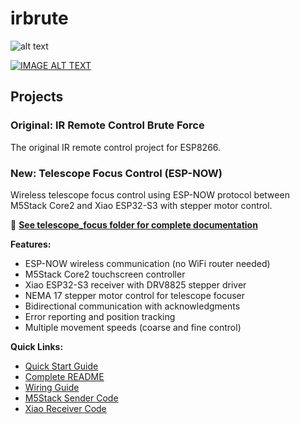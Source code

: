 # irbrute

![alt text](https://github.com/kdpkdp/irbrute/blob/main/circuit.png?raw=true)

[![IMAGE ALT TEXT](http://img.youtube.com/vi/a9-3Va7cq7k/0.jpg)](https://www.youtube.com/watch?v=a9-3Va7cq7k "Demo")

## Projects

### Original: IR Remote Control Brute Force
The original IR remote control project for ESP8266.

### New: Telescope Focus Control (ESP-NOW)
Wireless telescope focus control using ESP-NOW protocol between M5Stack Core2 and Xiao ESP32-S3 with stepper motor control.

📁 **[See telescope_focus folder for complete documentation](telescope_focus/)**

**Features:**
- ESP-NOW wireless communication (no WiFi router needed)
- M5Stack Core2 touchscreen controller
- Xiao ESP32-S3 receiver with DRV8825 stepper driver
- NEMA 17 stepper motor control for telescope focuser
- Bidirectional communication with acknowledgments
- Error reporting and position tracking
- Multiple movement speeds (coarse and fine control)

**Quick Links:**
- [Quick Start Guide](telescope_focus/QUICKSTART.md)
- [Complete README](telescope_focus/README.md)
- [Wiring Guide](telescope_focus/WIRING.md)
- [M5Stack Sender Code](telescope_focus/m5stack_core2_sender.ino)
- [Xiao Receiver Code](telescope_focus/xiao_esp32s3_receiver.ino)

